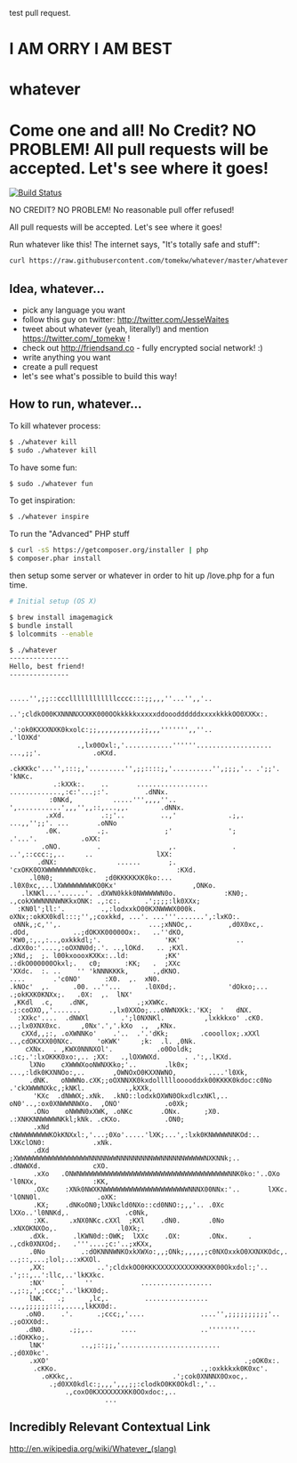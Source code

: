 test pull request.

I AM ORRY I AM BEST
=====================



whatever
========

Come one and all! No Credit? NO PROBLEM! All pull requests will be accepted. Let's see where it goes!
=======
[![Build Status](https://secure.travis-ci.org/tomekw/whatever.png)](http://travis-ci.org/tomekw/whatever)

NO CREDIT? NO PROBLEM! No reasonable pull offer refused!

All pull requests will be accepted. Let's see where it goes!

Run whatever like this! The internet says, "It's totally safe and stuff":

```sh
curl https://raw.githubusercontent.com/tomekw/whatever/master/whatever | bash
```
## Idea, whatever...

* pick any language you want
* follow this guy on twitter: http://twitter.com/JesseWaites
* tweet about whatever (yeah, literally!) and mention https://twitter.com/_tomekw !
* check out http://friendsand.co - fully encrypted social network! :)
* write anything you want
* create a pull request
* let's see what's possible to build this way!

## How to run, whatever...

To kill whatever process:
```sh
$ ./whatever kill
$ sudo ./whatever kill
```

To have some fun:
```sh
$ sudo ./whatever fun
```

To get inspiration:
```sh
$ ./whatever inspire
```

To run the "Advanced" PHP stuff
```sh
$ curl -sS https://getcomposer.org/installer | php
$ composer.phar install
```
then setup some server or whatever in order to hit up /love.php for a fun time. 

```sh
# Initial setup (OS X)

$ brew install imagemagick
$ bundle install
$ lolcommits --enable
```

```sh
$ ./whatever
---------------
Hello, best friend!
---------------
```

```
                                       .....'',;;::cccllllllllllllcccc:::;;,,,''...'',,'..
                            ..';cldkO00KXNNNNXXXKK000OOkkkkkxxxxxddoooddddddxxxxkkkkOO0XXKx:.
                      .':ok0KXXXNXK0kxolc:;;,,,,,,,,,,,;;,,,''''''',,''..              .'lOXKd'
                 .,lx00Oxl:,'............''''''...................    ...,;;'.             .oKXd.
              .ckKKkc'...'',:::;,'.........'',;;::::;,'..........'',;;;,'.. .';;'.           'kNKc.
           .:kXXk:.    ..       ..................          .............,:c:'...;:'.         .dNNx.
          :0NKd,          .....''',,,,''..               ',...........',,,'',,::,...,,.        .dNNx.
         .xXd.         .:;'..         ..,'             .;,.               ...,,'';;'. ...       .oNNo
         .0K.         .;.              ;'              ';                      .'...'.           .oXX:
        .oNO.         .                 ,.              .     ..',::ccc:;,..     ..                lXX:
       .dNX:               ......       ;.                'cxOKK0OXWWWWWWWNX0kc.                    :KXd.
     .l0N0;             ;d0KKKKKXK0ko:...              .l0X0xc,...lXWWWWWWWWKO0Kx'                   ,ONKo.
   .lKNKl...'......'. .dXWN0kkk0NWWWWWN0o.            :KN0;.  .,cokXWWNNNNWNKkxONK: .,:c:.      .';;;;:lk0XXx;
  :KN0l';ll:'.         .,:lodxxkO00KXNWWWX000k.       oXNx;:okKX0kdl:::;'',;coxkkd, ...'. ...'''.......',:lxKO:.
 oNNk,;c,'',.                      ...;xNNOc,.         ,d0X0xc,.     .dOd,           ..;dOKXK00000Ox:.   ..''dKO,
'KW0,:,.,:..,oxkkkdl;'.                'KK'              ..           .dXX0o:'....,:oOXNN0d;.'. ..,lOKd.   .. ;KXl.
;XNd,;  ;. l00kxoooxKXKx:..ld:         ;KK'                             .:dkO000000Okxl;.   c0;      :KK;   .  ;XXc
'XXdc.  :. ..    '' 'kNNNKKKk,      .,dKNO.                                   ....       .'c0NO'      :X0.  ,.  xN0.
.kNOc'  ,.      .00. ..''...      .l0X0d;.             'dOkxo;...                    .;okKXK0KNXx;.   .0X:  ,.  lNX'
 ,KKdl  .c,    .dNK,            .;xXWKc.                .;:coOXO,,'.......       .,lx0XXOo;...oNWNXKk:.'KX;  '   dNX.
  :XXkc'....  .dNWXl        .';l0NXNKl.          ,lxkkkxo' .cK0.          ..;lx0XNX0xc.     ,0Nx'.','.kXo  .,  ,KNx.
   cXXd,,;:, .oXWNNKo'    .'..  .'.'dKk;        .cooollox;.xXXl     ..,cdOKXXX00NXc.      'oKWK'     ;k:  .l. ,0Nk.
    cXNx.  . ,KWX0NNNXOl'.           .o0Ooldk;            .:c;.':lxOKKK0xo:,.. ;XX:   .,lOXWWXd.      . .':,.lKXd.
     lXNo    cXWWWXooNWNXKko;'..       .lk0x;       ...,:ldk0KXNNOo:,..       ,OWNOxO0KXXNWNO,        ....'l0Xk,
     .dNK.   oNWWNo.cXK;;oOXNNXK0kxdolllllooooddxk00KKKK0kdoc:c0No        .'ckXWWWNXkc,;kNKl.          .,kXXk,
      'KXc  .dNWWX;.xNk.  .kNO::lodxkOXWN0OkxdlcxNKl,..        oN0'..,:ox0XNWWNNWXo.  ,ONO'           .o0Xk;
      .ONo    oNWWN0xXWK, .oNKc       .ONx.      ;X0.          .:XNKKNNWWWWNKkl;kNk. .cKXo.           .ON0;
      .xNd   cNWWWWWWWWKOkKNXxl:,'...;0Xo'.....'lXK;...',:lxk0KNWWWWNNKOd:..   lXKclON0:            .xNk.
      .dXd   ;XWWWWWWWWWWWWWWWWWWNNNNNWWNNNNNNNNNWWNNNNNNWWWWWNXKNNk;..        .dNWWXd.             cXO.
      .xXo   .ONWNWWWWWWWWWWWWWWWWWWWWWWWWWWWWWWWWWWWWWNNK0ko:'..OXo          'l0NXx,              :KK,
      .OXc    :XNk0NWXKNWWWWWWWWWWWWWWWWWWWWWNNNX00NNx:'..       lXKc.     'lONN0l.              .oXK:
      .KX;    .dNKoON0;lXNkcld0NXo::cd0NNO:;,,'.. .0Xc            lXXo..'l0NNKd,.              .c0Nk,
      :XK.     .xNX0NKc.cXXl  ;KXl    .dN0.       .0No            .xNXOKNXOo,.               .l0Xk;.
     .dXk.      .lKWN0d::OWK;  lXXc    .OX:       .ONx.     . .,cdk0XNXOd;.   .'''....;c:'..;xKXx,
     .0No         .:dOKNNNWNKOxkXWXo:,,;ONk;,,,,,;c0NXOxxkO0XXNXKOdc,.  ..;::,...;lol;..:xKXOl.
     ,XX:             ..';cldxkOO0KKKXXXXXXXXXXKKKKK00Okxdol:;'..   .';::,..':llc,..'lkKXkc.
     :NX'    .     ''            ..................             .,;:;,',;ccc;'..'lkKX0d;.
     lNK.   .;      ,lc,.         ................        ..,,;;;;;;:::,....,lkKX0d:.
    .oN0.    .'.      .;ccc;,'....              ....'',;;;;;;;;;;'..   .;oOXX0d:.
    .dN0.      .;;,..       ....                ..''''''''....     .:dOKKko;.
     lNK'         ..,;::;;,'.........................           .;d0X0kc'.
     .xXO'                                                 .;oOK0x:.
      .cKKo.                                    .,:oxkkkxk0K0xc'.
        .oKKkc,.                         .';cok0XNNNX0Oxoc,.
          .;d0XX0kdlc:;,,,',,,;;:clodkO0KK0Okdl:,'..
              .,coxO0KXXXXXXXKK0OOxdoc:,..
                        ...
```

## Incredibly Relevant Contextual Link

http://en.wikipedia.org/wiki/Whatever_(slang)
